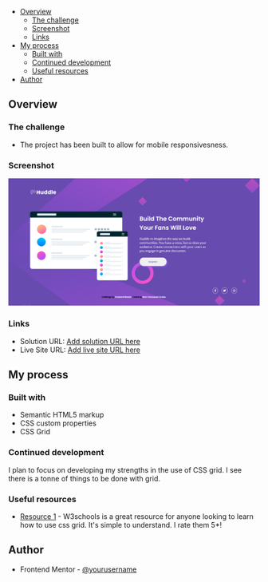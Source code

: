 
- [Overview](#overview)
  - [The challenge](#the-challenge)
  - [Screenshot](#screenshot)
  - [Links](#links)
- [My process](#my-process)
  - [Built with](#built-with)
  - [Continued development](#continued-development)
  - [Useful resources](#useful-resources)
- [Author](#author)



## Overview

### The challenge

- The project has been built to allow for mobile responsivesness.

### Screenshot

![](images/huddle-screenshot.png)


### Links

- Solution URL: [Add solution URL here](https://your-solution-url.com)
- Live Site URL: [Add live site URL here](https://your-live-site-url.com)

## My process

### Built with

- Semantic HTML5 markup
- CSS custom properties
- CSS Grid


### Continued development

I plan to focus on developing my strengths in the use of CSS grid. I see there is a tonne of things to be done with grid.

### Useful resources

- [Resource 1](https://www.w3schools.com/css/css_grid.asp) - W3schools is a great resource for anyone looking to learn how to use css grid. It's simple to understand. I rate them 5*!

## Author

- Frontend Mentor - [@yourusername](https://www.frontendmentor.io/profile/Terdoo-tech)
